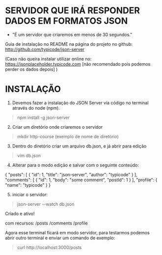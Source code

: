 # SERVIDOR QUE IRÁ RESPONDER DADOS EM FORMATOS JSON

- "É um servidor que criaremos em menos de 30 segundos."

Guia de instalação no README na página do projeto no github:
http://github.com/typicode/json-server

(Caso não queira instalar utilizar online no: https://jsonplaceholder.typicode.com [não recomendado pois podemos perder os dados depois] )


# INSTALAÇÃO 
1. Devemos fazer a instalação do JSON Server via código no terminal através do node (npm).
> npm install -g json-server


2. Criar um diretório onde criaremos o servidor
> mkdir http-course (exemplo de nome de diretório)

3. Dentro do diretório criar um arquivo db.json, e já abrir para edição
> vim db.json

4. Alterar para o modo edição e salvar com o seguinte conteúdo:

{
  "posts": [
    { "id": 1, "title": "json-server", "author": "typicode" }
  ],
  "comments": [
    { "id": 1, "body": "some comment", "postId": 1 }
  ],
  "profile": { "name": "typicode" }
}


5. iniciar o servidor:
> json-server --watch db.json


Criado e ativo!

com recursos:
/posts
/comments
/profile

Agora esse terminal ficará em modo servidor, para testarmos podemos abrir outro terminal e enviar um comando de exemplo:
> curl http://localhost:3000/posts
